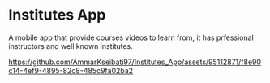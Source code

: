 # Institutes App
A mobile app that provide courses videos to learn from, it has prfessional instructors and well known institutes.

https://github.com/AmmarKseibati97/Institutes_App/assets/95112871/f8e90c14-4ef9-4895-82c8-485c9fa02ba2

